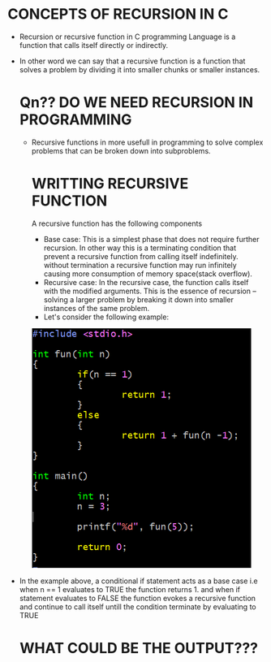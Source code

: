 # CONCEPTS OF RECURSION IN C
* Recursion or recursive function in C programming Language is a function that calls itself directly or indirectly.

* In other word we can say that a recursive function is a function that solves a problem by dividing it into smaller chunks or smaller instances.
  # Qn?? DO WE NEED RECURSION IN PROGRAMMING

  * Recursive functions in more usefull in programming to solve complex problems that can be broken down into subproblems.
    
    # WRITTING RECURSIVE FUNCTION
     A recursive function has the following components
    * Base case: This is a simplest phase that does not require further recursion. In other way this is a terminating condition that prevent a recursive function from calling itself indefinitely. without termination a recursive function may run infinitely causing more consumption of memory space(stack overflow).
    * Recursive case: In the recursive case, the function calls itself with the modified arguments. This is the essence of recursion – solving a larger problem by breaking it down into smaller instances of the same problem.
    * Let's consider the following example:
  
    ![EXAMPLE1](https://github.com/Mark-shija/C-in-Practices/blob/main/Recursions/screenshoots/example%201.png?raw=true)
* In the example above, a conditional if statement acts as a base case i.e when n == 1 evaluates to TRUE the function returns 1. and when if statement evaluates to FALSE the function evokes a recursive function and continue to call itself untill the condition terminate by evaluating to TRUE
  # WHAT COULD BE THE OUTPUT???
